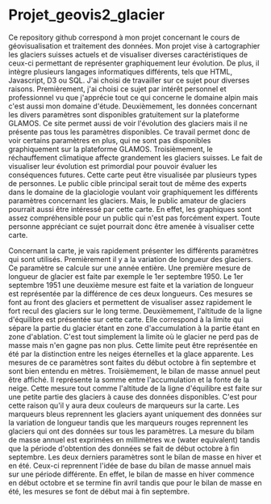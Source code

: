 # Projet_geovis2_glacier
 Ce repository github correspond à mon projet concernant le cours de géovisualisation et traitement des données.
 Mon projet vise à cartographier les glaciers suisses actuels et de visualiser diverses caractéristiques de ceux-ci permettant de représenter graphiquement leur évolution. De plus, il intègre plusieurs langages informatiques différents, tels que HTML, Javascript, D3 ou SQL.
 J'ai choisi de travailler sur ce sujet pour diverses raisons. Premièrement, j'ai choisi ce sujet par intérêt personnel et professionnel vu que j'apprécie tout ce qui concerne le domaine alpin mais c'est aussi mon domaine d'étude. Deuxièmement, les données concernant les divers paramètres sont disponibles gratuitement sur la plateforme GLAMOS. Ce site permet aussi de voir l'évolution des glaciers mais il ne présente pas tous les paramètres disponibles. Ce travail permet donc de voir certains paramètres en plus, qui ne sont pas disponibles graphiquement sur la plateforme GLAMOS. Troisièmement, le réchauffement climatique affecte grandement les glaciers suisses. Le fait de visualiser leur évolution est primordial pour pouvoir évaluer les conséquences futures.
 Cette carte peut être visualisée par plusieurs types de personnes. Le public cible principal serait tout de même des experts dans le domaine de la glaciologie voulant voir graphiquement les différents paramètres concernant les glaciers. Mais, le public amateur de glaciers pourrait aussi être intéressé par cette carte. En effet, les graphiques sont assez compréhensible pour un public qui n'est pas forcément expert. Toute personne appréciant ce sujet pourrait donc être amenée à visualiser cette carte.
 
 Concernant la carte, je vais rapidement présenter les différents paramètres qui sont utilisés.
 Premièrement il y a la variation de longueur des glaciers. Ce paramètre se calcule sur une année entière. Une première mesure de longueur de glacier est faite par exemple le 1er septembre 1950. Le 1er septembre 1951 une deuxième mesure est faite et la variation de longueur est représentée par la différence de ces deux longueurs. Ces mesures se font au front des glaciers et permettent de visualiser assez rapidement le fort recul des glaciers sur le long terme.
 Deuxièmement, l'altitude de la ligne d'équilibre est présentée sur cette carte. Elle correspond à la limite qui sépare la partie du glacier étant  en zone d'accumulation à la partie étant en zone d'ablation. C'est tout simplement la limite où le glacier ne perd pas de masse mais n'en gagne pas non plus. Cette limite peut être représentée en été par la distinction entre les neiges éternelles et la glace apparente. Les mesures de ce paramètres sont faites du début octobre à fin septembre et sont bien entendu en mètres.
 Troisièmement, le bilan de masse annuel peut être affiché. Il représente la somme entre l'accumulation et la fonte de la neige. Cette mesure tout comme l'altitude de la ligne d'équilibre est faite sur une petite partie des glaciers à cause des données disponibles. C'est pour cette raison qu'il y aura deux couleurs de marqueurs sur la carte. Les marqueurs bleus reprennent les glaciers ayant uniquement des données sur la variation de longueur tandis que les marqueurs rouges reprennent les glaciers qui ont des données sur tous les paramètres. La mesure du bilam de masse annuel est exprimées en millimètres w.e (water equivalent) tandis que la période d'obtention des données se fait de début octobre à fin septembre.
 Les deux derniers paramètres sont le bilan de masse en hiver et en été. Ceux-ci reprennent l'idée de base du bilan de masse annuel mais sur une période différente. En effet, le bilan de masse en hiver commence en début octobre et se termine fin avril tandis que pour le bilan de masse en été, les mesures se font de début mai à fin septembre.
